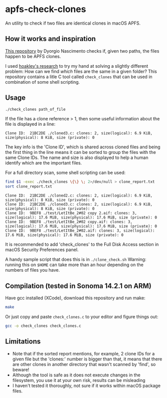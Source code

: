 # apfs-check-clones
An utility to check if two files are identical clones in macOS APFS.


## How it works and inspiration

[This repository](https://github.com/dyorgio/apfs-clone-checker) by Dyorgio Nascimento checks if, given two paths, the files happen to be APFS clones.

I used [hoakley's research](https://eclecticlight.co/2021/04/02/how-can-you-tell-whether-a-file-has-been-cloned-in-apfs/) to try my hand at solving a slightly different problem: How can we find _which_ files are the same in a given folder?  This repository contains a litle C tool called `check_clones` that can be used in combination of some shell scripting.

## Usage
```.sh
./check_clones path_of_file
```

If the file has a clone reference > 1, then some useful information about the file is displayed in a line:

```
Clone ID:  21BC2DE ./cloned3.c: clones: 2, size(logical): 6.9 KiB, size(physical): 8 KiB, size (private): 0
```

The key info is the 'Clone ID', which is shared across cloned files and being the first thing in the line means it can be sorted to group the files with the same Clone IDs. The name and size is also displayed to help a human identify which are the important files.

For a full directory scan, some shell scripting can be used:

```.sh
find $1 -exec ./check_clones \{\} \; 2>/dev/null > clone_report.txt
sort clone_report.txt
```

```
Clone ID:  21BC2DE ./cloned2.c: clones: 2, size(logical): 6.9 KiB, size(physical): 8 KiB, size (private): 0
Clone ID:  21BC2DE ./cloned3.c: clones: 2, size(logical): 6.9 KiB, size(physical): 8 KiB, size (private): 0
Clone ID:  9BEF8 ./test/LetItBe_2#02 copy 2.aif: clones: 3, size(logical): 17.6 MiB, size(physical): 17.6 MiB, size (private): 0
Clone ID:  9BEF8 ./test/LetItBe_2#02 copy.aif: clones: 3, size(logical): 17.6 MiB, size(physical): 17.6 MiB, size (private): 0
Clone ID:  9BEF8 ./test/LetItBe_2#02.aif: clones: 3, size(logical): 17.6 MiB, size(physical): 17.6 MiB, size (private): 0
```

It is recommended to add 'check_clones' to the Full Disk Access section in macOS Security Preferences panel.

A handy sample script that does this is in `./clone_check.sh`
Warning: running this on `$HOME` can take more than an hour depending on the numbers of files you have.

## Compilation (tested in Sonoma 14.2.1 on ARM)

Have gcc installed (XCode), download this repository and run make:

```.sh
make
```

Or just copy and paste `check_clones.c` to your editor and figure things out:

```.sh
gcc -o check_clones check_clones.c
```

## Limitations

* Note that if the sorted report mentions, for example, 2 clone IDs for a given file but the 'clones:' number is bigger than that, it means that there are other clones in another directory that wasn't scanned by 'find', so beware!
* Although the tool is safe as it does not execute changes in the filesystem, you use it at your own risk, results can be misleading
* I haven't tested it thoroughly, not sure if it works within macOS package files.  

